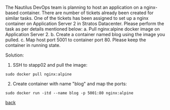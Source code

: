 The Nautilus DevOps team is planning to host an application on a nginx-based container. There are number of tickets already been created for similar tasks. One of the tickets has been assigned to set up a nginx container on Application Server 2 in Stratos Datacenter. Please perform the task as per details mentioned below:
a. Pull nginx:alpine docker image on Application Server 2.
b. Create a container named blog using the image you pulled.
c. Map host port 5001 to container port 80. Please keep the container in running state.

Solution:

1. SSH to stapp02 and pull the image:  
```
sudo docker pull nginx:alpine
```

2. Create container with name "blog" and map the ports:  
```
sudo docker run -itd --name blog -p 5001:80 nginx:alpine
```

[back](https://github.com/MederD/Kodekloud-Engineer-Tasks) 
